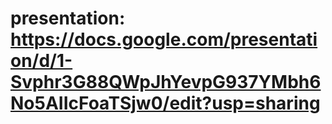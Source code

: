 # presentation: https://docs.google.com/presentation/d/1-Svphr3G88QWpJhYevpG937YMbh6No5AIIcFoaTSjw0/edit?usp=sharing
